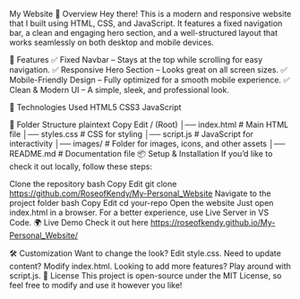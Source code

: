 My Website
📌 Overview
Hey there! This is a modern and responsive website that I built using HTML, CSS, and JavaScript. It features a fixed navigation bar, a clean and engaging hero section, and a well-structured layout that works seamlessly on both desktop and mobile devices.

🎨 Features
✅ Fixed Navbar – Stays at the top while scrolling for easy navigation.
✅ Responsive Hero Section – Looks great on all screen sizes.
✅ Mobile-Friendly Design – Fully optimized for a smooth mobile experience.
✅ Clean & Modern UI – A simple, sleek, and professional look.

🚀 Technologies Used
HTML5
CSS3
JavaScript

📂 Folder Structure
plaintext
Copy
Edit
/ (Root)
│── index.html        # Main HTML file
│── styles.css        # CSS for styling
│── script.js         # JavaScript for interactivity
│── images/           # Folder for images, icons, and other assets
│── README.md         # Documentation file
📦 Setup & Installation
If you’d like to check it out locally, follow these steps:

Clone the repository
bash
Copy
Edit
git clone https://github.com/RoseofKendy/My-Personal_Website
Navigate to the project folder
bash
Copy
Edit
cd your-repo
Open the website
Just open index.html in a browser.
For a better experience, use Live Server in VS Code.
🌍 Live Demo
Check it out here https://roseofkendy.github.io/My-Personal_Website/

🛠️ Customization
Want to change the look? Edit style.css.
Need to update content? Modify index.html.
Looking to add more features? Play around with script.js.
📜 License
This project is open-source under the MIT License, so feel free to modify and use it however you like!
